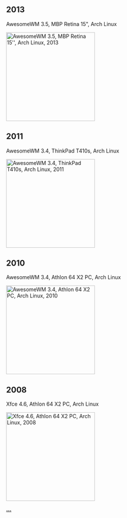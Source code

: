 ## 2013

AwesomeWM 3.5, MBP Retina 15", Arch Linux

[<img src="screenshots/awesome_20130301_2880x1800.png" width="240px" alt="AwesomeWM 3.5, MBP Retina 15'', Arch Linux, 2013" />](https://github.com/tdy/dots/raw/master/screenshots/awesome_20130301_2880x1800.png)

## 2011

AwesomeWM 3.4, ThinkPad T410s, Arch Linux

[<img src="screenshots/awesome_20110217_1440x900.png" width="240px" alt="AwesomeWM 3.4, ThinkPad T410s, Arch Linux, 2011" />](https://github.com/tdy/dots/raw/master/screenshots/awesome_20110217_1440x900.png)

## 2010

AwesomeWM 3.4, Athlon 64 X2 PC, Arch Linux

[<img src="screenshots/awesome_20100113_1680x1050.png" width="240px" alt="AwesomeWM 3.4, Athlon 64 X2 PC, Arch Linux, 2010" />](https://github.com/tdy/dots/raw/master/screenshots/awesome_20100113_1680x1050.png)

## 2008

Xfce 4.6, Athlon 64 X2 PC, Arch Linux

[<img src="screenshots/xfce_20080929_1680x1050.png" width="240px" alt="Xfce 4.6, Athlon 64 X2 PC, Arch Linux, 2008" />](https://github.com/tdy/dots/raw/master/screenshots/xfce_20080929_1680x1050.png)

[**...**](screenshots)
